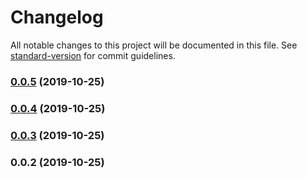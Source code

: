 # Changelog

All notable changes to this project will be documented in this file. See [standard-version](https://github.com/conventional-changelog/standard-version) for commit guidelines.

### [0.0.5](https://github.com/appandflow/express-static-files-manager/compare/v0.0.4...v0.0.5) (2019-10-25)



### [0.0.4](https://github.com/appandflow/express-static-files-manager/compare/v0.0.3...v0.0.4) (2019-10-25)



### [0.0.3](https://github.com/appandflow/express-static-files-manager/compare/v0.0.2...v0.0.3) (2019-10-25)



### 0.0.2 (2019-10-25)

